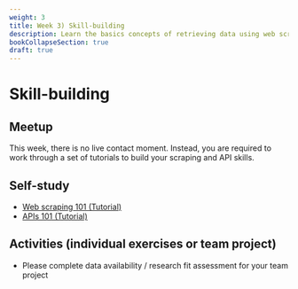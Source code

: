 ```yaml
---
weight: 3
title: Week 3) Skill-building
description: Learn the basics concepts of retrieving data using web scraping and APIs
bookCollapseSection: true
draft: true
---
```


# Skill-building


## Meetup

This week, there is no live contact moment. Instead, you are required to work through a set of tutorials to build your scraping and API skills.

## Self-study
- [Web scraping 101 (Tutorial)](docs/tutorials/webscraping101)
- [APIs 101 (Tutorial)](docs/tutorials/apis101)

## Activities (individual exercises or team project)
- Please complete data availability / research fit assessment for your team project
<!--
- Please collect questions on our board on XXXX; we will answer with updates in the notebooks to resolve questions
-->
